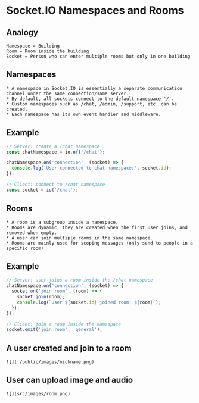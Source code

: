 # Socket.IO Namespaces and Rooms

## Analogy

```
Namespace = Building
Room = Room inside the building
Socket = Person who can enter multiple rooms but only in one building
```

## Namespaces

```
* A namespace in Socket.IO is essentially a separate communication channel under the same connection/same server.
* By default, all sockets connect to the default namespace '/'.
* Custom namespaces such as /chat, /admin, /support, etc. can be created.
* Each namespace has its own event handler and middleware.
```

## Example

```javascript
// Server: create a /chat namespace
const chatNamespace = io.of('/chat');

chatNamespace.on('connection', (socket) => {
  console.log('User connected to chat namespace:', socket.id);
});
```

```javascript
// Client: connect to /chat namespace
const socket = io('/chat');
```

## Rooms

```
* A room is a subgroup inside a namespace.
* Rooms are dynamic, they are created when the first user joins, and removed when empty.
* A user can join multiple rooms in the same namespace.
* Rooms are mainly used for scoping messages (only send to people in a specific room).
```

## Example

```javascript
// Server: user joins a room inside the /chat namespace
chatNamespace.on('connection', (socket) => {
  socket.on('join room', (room) => {
    socket.join(room);
    console.log(`User ${socket.id} joined room: ${room}`);
  });
});
```

```javascript
// Client: join a room inside the namespace
socket.emit('join room', 'general');
```

## A user created and join to a room
```
![](./public/images/nickname.png)
```
## User can upload image and audio
```
![](src/images/room.png)
```
